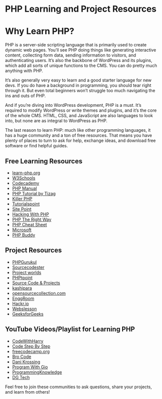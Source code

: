 # PHP Learning and Project Resources

# Why Learn PHP?
PHP is a server-side scripting language that is primarily used to create dynamic web pages. You’ll see PHP doing things like generating interactive content, collecting form data, sending information to visitors, and authenticating users. It’s also the backbone of WordPress and its plugins, which add all sorts of unique functions to the CMS. You can do pretty much anything with PHP.

It’s also generally very easy to learn and a good starter language for new devs. If you do have a background in programming, you should tear right through it. But even total beginners won’t struggle too much navigating the ins and outs of PHP.

And if you’re diving into WordPress development, PHP is a must. It’s required to modify WordPress or write themes and plugins, and it’s the core of the whole CMS. HTML, CSS, and JavaScript are also languages to look into, but none are as integral to WordPress as PHP.

The last reason to learn PHP: much like other programming languages, it has a huge community and a ton of free resources. That means you have plenty of places to turn to ask for help, exchange ideas, and download free software or find helpful guides.

## Free Learning Resources
- [learn-php.org](https://www.learn-php.org/)
- [W3Schools](https://www.w3schools.com/php/)
- [Codecademy](https://www.codecademy.com/learn/paths/php-skill)
- [PHP Manual](https://www.php.net/manual/en/index.php)
- [PHP Tutorial by Tizag](http://tizag.com/phpT/)
- [Killer PHP](https://www.killerphp.com/tutorials/object-oriented-php/)
- [Tutorialspoint](https://www.tutorialspoint.com/php/index.htm)
- [Site Point](https://www.sitepoint.com/php/)
- [Hacking With PHP](http://www.hackingwithphp.com/)
- [PHP The Right Way](https://phptherightway.com/)
- [PHP Cheat Sheet](https://phpcheatsheets.com/)
- [Microsoft](https://learn.microsoft.com/en-us/azure/app-service/quickstart-php?tabs=cli&pivots=platform-linux)
- [PHP Buddy](https://www.phpbuddy.com/)

## Project Resources
- [PHPGurukul](https://phpgurukul.com/php-projects-free-downloads/)
- [Sourcecodester](https://www.sourcecodester.com/php-project)
- [Project worlds](https://projectworlds.in/free-projects/php-projects/)
- [PHPtpoint](https://www.phptpoint.com/projects/)
- [Source Code & Projects](https://code-projects.org/c/languages/project/phpprojects/)
- [kashipara](https://www.kashipara.com/project/projectphp.php)
- [opensourcecollection.com](https://opensourcecollection.com/php-projects)
- [EnggRoom](https://www.enggroom.com/PHP%20Project/Free%20Download%20PHP%20Project.htm)
- [Hackr.io](https://hackr.io/blog/php-projects)
- [Webslesson](https://www.webslesson.info/p/download-php-project-with-source-code.html)
- [GeeksforGeeks](https://www.geeksforgeeks.org/php-projects/)

## YouTube Videos/Playlist for Learning PHP
- [CodeWithHarry](https://youtube.com/playlist?list=PLu0W_9lII9aikXkRE0WxDt1vozo3hnmtR&si=OjJO8Rieq0tKKHfA)
- [Code Step By Step](https://youtube.com/playlist?list=PL8p2I9GklV44cSOlKzB_0TrzxEgwfvicK&si=oSMCKQ3ODvz3x0r0)
- [freecodecamp.org](https://youtu.be/OK_JCtrrv-c?si=P4xSbbm-jbgmM5WD)
- [Bro Code](https://youtu.be/zZ6vybT1HQs?si=gEqNboAIvvEEk625)
- [Dani Krossing](https://youtube.com/playlist?list=PL0eyrZgxdwhwwQQZA79OzYwl5ewA7HQih&si=VBrOgiJBIwtC69ZM)
- [Program With Gio](https://youtube.com/playlist?list=PLr3d3QYzkw2xabQRUpcZ_IBk9W50M9pe-&si=egUGNzMcGg8gP2r7)
- [ProgrammingKnowledge](https://youtube.com/playlist?list=PLS1QulWo1RIZc4GM_E04HCPEd_xpcaQgg&si=_HYtXPAs_cJZkYbt)
- [DG Tech](https://youtube.com/playlist?list=PLRvH37iEcMFHaXl7OPCZcZrLiIVKKUZ49&si=vewT2L-_-csAa1sg)


Feel free to join these communities to ask questions, share your projects, and learn from others!
